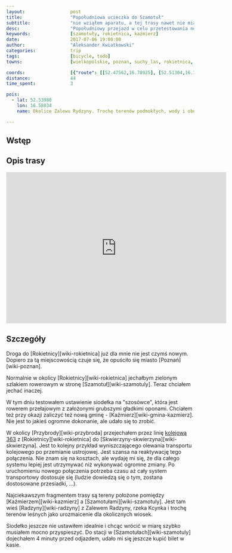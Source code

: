 ```yaml
---
layout:                 post
title:                  "Popołudniowa ucieczka do Szamotuł"
subtitle:               "nie wziąłem aparatu, a tej trasy nawet nie miałem opisywać"
desc:                   "Popołudniowy przejazd w celu przetestowania nowej opony i siodełka zaowocował odkryciem ciekawych terenów na południe od Szamotuł"
keywords:               [szamotuły, rokietnica, kaźmierz]
date:                   2017-07-06 19:00:00
author:                 "Aleksander Kwiatkowski"
categories:             trip
tags:                   [bicycle, todo]
towns:                  [wielkopolskie, poznan, suchy_las, rokietnica, kazmierz, szamotuly]

coords:                 [{"route": [[52.47562,16.78925], [52.51304,16.73209], [52.51815,16.70994], [52.51053,16.66582], [52.51983,16.66273], [52.51251,16.58738], [52.53852,16.58017], [52.58110,16.60918], [52.60289,16.58617]], "type": "bicycle"}]
distance:               44
time_spent:             3

pois:
  - lat: 52.53980
    lon: 16.58034
    name: Okolice Zalewu Rydzyny. Trochę terenów podmokłych, wody i obniżenie terenu.

---
```


[wiki-linia-363]: https://pl.wikipedia.org/wiki/Linia_kolejowa_nr_363

Wstęp
-----

Opis trasy
----------

<iframe height='405' width='590' frameborder='0' allowtransparency='true' scrolling='no' src='https://www.strava.com/activities/1070736870/embed/aecb00ff78f1f9f9a11a2d4fa050097b5bf402e7'></iframe>

Szczegóły
---------

Droga do [Rokietnicy][wiki-rokietnica] już dla mnie nie jest czymś nowym.
Dopiero za tą miejscowością czuje się, że opuściło się
miasto [Poznań][wiki-poznan].

Normalnie w okolicy [Rokietnicy][wiki-rokietnica] jechałbym zielonym szlakiem
rowerowym w stronę [Szamotuł][wiki-szamotuly]. Teraz chciałem jechać inaczej.

W tym dniu testowałem ustawienie siodełka na "szosówce",
która jest rowerem przełajowym z założonymi grubszymi gładkimi oponami.
Chciałem też przy okazji zaliczyć też nową gminę - [Kaźmierz][wiki-gmina-kazmierz].
Nie jest to jakieś ogromne dokonanie, ale udało się to zrobić.

W okolicy [Przybrody][wiki-przybroda] przejechałem przez linię
[kolejową 363][wiki-linia-363] z [Rokietnicy][wiki-rokietnica] do
[Skwierzyny-skwierzyna][wiki-skwierzyna]. Jest to kolejny przykład wyniszczającego
olewania transportu kolejowego po przemianie ustrojowej. Jest szansa na
reaktywację tego połączenia. Nie znam się na kosztach, ale wydaję mi się, że
dla całego systemu lepiej jest utrzymywać niż wykonywać ogromne zmiany.
Po uruchomieniu nowego połączenia potrzeba czasu aż cały system transportowy
dostosuje się (ludzie dowiedzą się o tym, zostana dostosowane przesiadki, ...).

Najciekawszym fragmentem trasy są tereny położone pomiędzy [Kaźmierzem][wiki-kazmierz]
a [Szamotułami][wiki-szamotuly]. Jest tam wieś [Radzyny][wiki-radzyny] z
Zalewem Radzyny, rzeka Kcynka i trochę terenów leśnych jako urozmaicenie dla
okolicznych wiosek.

Siodełko jeszcze nie ustawiłem idealnie i chcąc wrócić w miarę szybko musiałem
mocno przyspieszyć. Do stacji w [Szamotułach][wiki-szamotuly] dojechałem
4 minuty przed odjazdem, udało mi się jeszcze kupić bilet w kasie.
